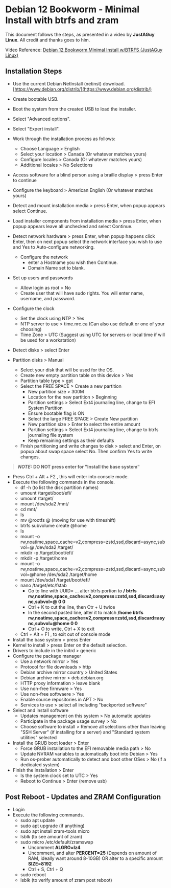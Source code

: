 # Debian 12 Bookworm - Minimal Install with btrfs and zram

This document follows the steps, as presented in a video by **JustAGuy Linux**.  All credit and thanks goes to him.

Video Reference: [Debian 12 Bookworm Minimal Install w/BTRFS (JustAGuy Linux)](https://www.youtube.com/watch?v=MoWApyUb5w8)

## Installation Steps

- Use the current Debian NetInstall (netinst) download. [https://www.debian.org/distrib/](https://www.debian.org/distrib/)
- Create bootable USB.
- Boot the system from the created USB to load the installer.

- Select "Advanced options".
- Select "Expert install".
- Work through the installation process as follows:
  - Choose Language > English
  - Select your location > Canada (Or whatever matches yours)
  - Configure locales > Canada  (Or whatever matches yours)
  - Additional locales > No Selections
- Access software for a blind person using a braille display > press Enter to continue
- Configure the keyboard > American English  (Or whatever matches yours)
- Detect and mount installation media > press Enter, when popup appears select Continue.
- Load installer components from installation media > press Enter, when popup appears leave all unchecked and select Continue.
- Detect network hardware > press Enter, when popup happens click Enter, then on next popup select the network interface you wish to use and Yes to Auto-configure networking.
  - Configure the network
    - enter a Hostname you wish then Continue.
    - Domain Name set to blank.
- Set up users and passwords
  - Allow login as root > No
  - Create user that will have sudo rights.  You will enter name, username, and password.
- Configure the clock
  - Set the clock using NTP > Yes
  - NTP server to use > time.nrc.ca  (Can also use default or one of your choosing)
  - Time Zone > UTC  (Suggest using UTC for servers or local time if will be used for a workstation)
- Detect disks > select Enter
- Partition disks > Manual
  - Select your disk that will be used for the OS.
  - Create new empty partition table on this device > Yes
  - Partition table type > gpt
  - Select the FREE SPACE > Create a new partition
    - New partition size > 300M
    - Location for the new partition > Beginning
    - Partition settings > Select Ext4 journaling line, change to EFI System Partition
    - Ensure bootable flag is ON
    - Select the large FREE SPACE > Create New partition
    - New partition size > Enter to select the entire amount
    - Partition settings > Select Ext4 journaling line, change to btrfs journaling file system
    - Keep remaining settings as their defaults
  - Finish partitioning and write changes to disk > select and Enter, on popup about swap space select No.  Then confirm Yes to write changes.

> ***NOTE:*** **DO NOT press enter for "Install the base system"**

- Press Ctrl + Alt + F2 , this will enter into console mode.
- Execute the following commands in the console.
  - df -h (to list the disk partition names)
  - umount /target/boot/efi/
  - umount /target/
  - mount /dev/sda2 /mnt/
  - cd mnt/
  - ls
  - mv @rootfs @  (moving for use with timeshift)
  - btrfs subvolume create @home
  - ls
  - mount -o rw,noatime,space_cache=v2,compress=zstd,ssd,discard=async,subvol=@ /dev/sda2 /target/
  - mkdir -p /target/boot/efi/
  - mkdir -p /target/home
  - mount -o rw,noatime,space_cache=v2,compress=zstd,ssd,discard=async,subvol=@home /dev/sda2 /target/home
  - mount /dev/sda1 /target/boot/efi/
  - nano /target/etc/fstab
    - Go to line with UUID= ...  alter btrfs portion to **/ btrfs   rw,noatime,space_cache=v2,compress=zstd,ssd,discard=async,subvol=@ 0 0**
    - Ctrl + K to cut the line, then Ctr + U twice
    - In the second pasted line, alter it to match **/home btrfs   rw,noatime,space_cache=v2,compress=zstd,ssd,discard=async,subvol=@home 0 0**
    - Ctrl + O to write, Ctrl + X to exit
  - Ctrl + Alt + F1 , to exit out of console mode
- Install the base system > press Enter
- Kernel to install > press Enter on the default selection.
- Drivers to include in the initrd > generic
- Configure the package manager
  - Use a network mirror > Yes
  - Protocol for file downloads > http
  - Debian archive mirror country > United States
  - Debian archive mirror > deb.debian.org
  - HTTP proxy information > leave blank
  - Use non-free firmware > Yes
  - Use non-free softwaere > Yes
  - Enable source repositories in APT > No
  - Services to use > select all including "backported software"
- Select and install software
  - Updates management on this system > No automatic updates
  - Participate in the package usage survey > No
  - Choose software to install > Remove all selections other than leaving "SSH Server" (if installing for a server) and "Standard system utilities" selected
- Install the GRUB boot loader > Enter
  - Force GRUB installation to the EFI removable media path > No
  - Update NVRAM variables to automatically boot into Debian > Yes
  - Run os-prober automatically to detect and boot other OSes > No (if a dedicated system)
- Finish the installation > Enter
  - Is the system clock set to UTC > Yes
  - Reboot to Continue > Enter (remove usb)

## Post Reboot - Updates and ZRAM Configuration

- Login
- Execute the following commands.
  - sudo apt update
  - sudo apt upgrade (if anything)
  - sudo apt install zram-tools micro
  - lsblk   (to see amount of zram)
  - sudo micro /etc/default/zramswap
    - Uncomment **ALGRO=lz4**
    - Uncomment, and alter **PERCENT=25** (Depends on amount of RAM, ideally want around 8-10GB)  OR alter to a specific amount **SIZE=8192**
    - Ctrl + S, Ctrl + Q
  - sudo reboot
  - lsblk (to verify amount of zram post reboot)
  